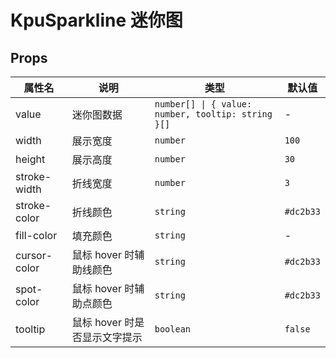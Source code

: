 # KpuSparkline 迷你图

## Props

| 属性名       | 说明                          | 类型                                               | 默认值    |
| ------------ | ----------------------------- | -------------------------------------------------- | --------- |
| value        | 迷你图数据                    | `number[] \| { value: number, tooltip: string }[]` | -         |
| width        | 展示宽度                      | `number`                                           | `100`     |
| height       | 展示高度                      | `number`                                           | `30`      |
| stroke-width | 折线宽度                      | `number`                                           | `3`       |
| stroke-color | 折线颜色                      | `string`                                           | `#dc2b33` |
| fill-color   | 填充颜色                      | `string`                                           | -         |
| cursor-color | 鼠标 hover 时辅助线颜色       | `string`                                           | `#dc2b33` |
| spot-color   | 鼠标 hover 时辅助点颜色       | `string`                                           | `#dc2b33` |
| tooltip      | 鼠标 hover 时是否显示文字提示 | `boolean`                                          | `false`   |
